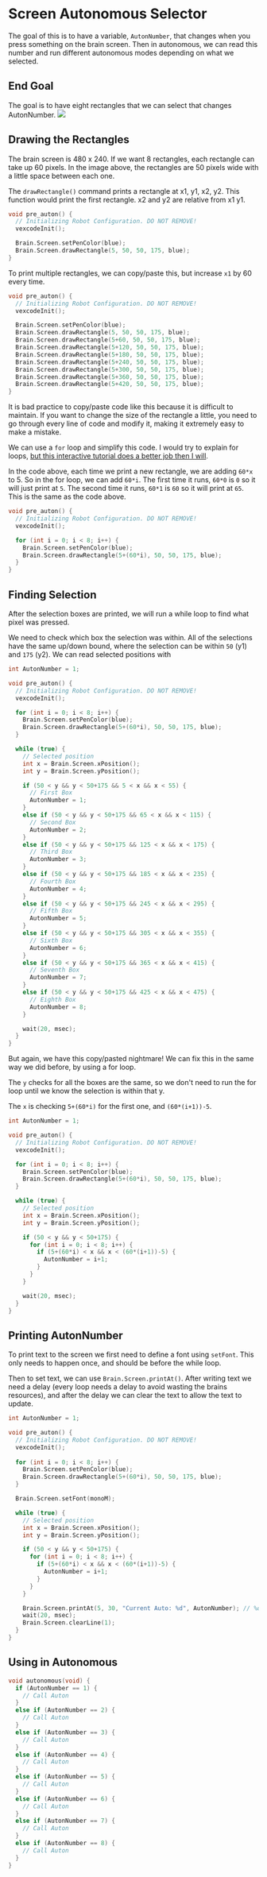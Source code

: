 # Screen Autonomous Selector

The goal of this is to have a variable, `AutonNumber`, that changes when you press something on the brain screen.  Then in autonomous, we can read this number and run different autonomous modes depending on what we selected. 


## End Goal
The goal is to have eight rectangles that we can select that changes AutonNumber. 
![](https://cdn.discordapp.com/attachments/620685769945645096/928877840601067540/PXL_20220107_050838878.jpg)

## Drawing the Rectangles
The brain screen is 480 x 240.  If we want 8 rectangles, each rectangle can take up 60 pixels.  In the image above, the rectangles are 50 pixels wide with a little space between each one.  

The `drawRectangle()` command prints a rectangle at x1, y1, x2, y2.  This function would print the first rectangle.  x2 and y2 are relative from x1 y1.

```cpp
void pre_auton() {
  // Initializing Robot Configuration. DO NOT REMOVE!
  vexcodeInit();

  Brain.Screen.setPenColor(blue);
  Brain.Screen.drawRectangle(5, 50, 50, 175, blue);
}
```

To print multiple rectangles, we can copy/paste this, but increase `x1` by 60 every time.
```cpp
void pre_auton() {
  // Initializing Robot Configuration. DO NOT REMOVE!
  vexcodeInit();

  Brain.Screen.setPenColor(blue);
  Brain.Screen.drawRectangle(5, 50, 50, 175, blue);
  Brain.Screen.drawRectangle(5+60, 50, 50, 175, blue);
  Brain.Screen.drawRectangle(5+120, 50, 50, 175, blue);
  Brain.Screen.drawRectangle(5+180, 50, 50, 175, blue);
  Brain.Screen.drawRectangle(5+240, 50, 50, 175, blue);
  Brain.Screen.drawRectangle(5+300, 50, 50, 175, blue);
  Brain.Screen.drawRectangle(5+360, 50, 50, 175, blue);
  Brain.Screen.drawRectangle(5+420, 50, 50, 175, blue);
}
```

It is bad practice to copy/paste code like this because it is difficult to maintain.  If you want to change the size of the rectangle a little, you need to go through every line of code and modify it, making it extremely easy to make a mistake.

We can use a `for` loop and simplify this code.  I would try to explain for loops, [but this interactive tutorial does a better job then I will](https://www.w3schools.com/cpp/cpp_for_loop.asp). 

In the code above, each time we print a new rectangle, we are adding `60*x` to 5.  So in the for loop, we can add `60*i`.  The first time it runs, `60*0` is `0` so it will just print at `5`.  The second time it runs, `60*1` is `60` so it will print at `65`.  This is the same as the code above. 
```cpp
void pre_auton() {
  // Initializing Robot Configuration. DO NOT REMOVE!
  vexcodeInit();

  for (int i = 0; i < 8; i++) {
    Brain.Screen.setPenColor(blue);
    Brain.Screen.drawRectangle(5+(60*i), 50, 50, 175, blue);
  }
}
```

## Finding Selection
After the selection boxes are printed, we will run a while loop to find what pixel was pressed.  

We need to check which box the selection was within.  All of the selections have the same up/down bound, where the selection can be within `50` (y1) and `175` (y2).  We can read selected positions with 


```cpp
int AutonNumber = 1;

void pre_auton() {
  // Initializing Robot Configuration. DO NOT REMOVE!
  vexcodeInit();

  for (int i = 0; i < 8; i++) {
    Brain.Screen.setPenColor(blue);
    Brain.Screen.drawRectangle(5+(60*i), 50, 50, 175, blue);
  }

  while (true) {
    // Selected position
    int x = Brain.Screen.xPosition();
    int y = Brain.Screen.yPosition();

    if (50 < y && y < 50+175 && 5 < x && x < 55) {
      // First Box
      AutonNumber = 1;
    }
    else if (50 < y && y < 50+175 && 65 < x && x < 115) {
      // Second Box
      AutonNumber = 2;
    }
    else if (50 < y && y < 50+175 && 125 < x && x < 175) {
      // Third Box
      AutonNumber = 3;
    }
    else if (50 < y && y < 50+175 && 185 < x && x < 235) {
      // Fourth Box
      AutonNumber = 4;
    }
    else if (50 < y && y < 50+175 && 245 < x && x < 295) {
      // Fifth Box
      AutonNumber = 5;
    }
    else if (50 < y && y < 50+175 && 305 < x && x < 355) {
      // Sixth Box
      AutonNumber = 6;
    }
    else if (50 < y && y < 50+175 && 365 < x && x < 415) {
      // Seventh Box
      AutonNumber = 7;
    }
    else if (50 < y && y < 50+175 && 425 < x && x < 475) {
      // Eighth Box
      AutonNumber = 8;
    }

    wait(20, msec);
  }
}
```

But again, we have this copy/pasted nightmare!  We can fix this in the same way we did before, by using a for loop. 

The `y` checks for all the boxes are the same, so we don't need to run the for loop until we know the selection is within that y. 

The `x` is checking `5+(60*i)` for the first one, and `(60*(i+1))-5`.

```cpp
int AutonNumber = 1;

void pre_auton() {
  // Initializing Robot Configuration. DO NOT REMOVE!
  vexcodeInit();

  for (int i = 0; i < 8; i++) {
    Brain.Screen.setPenColor(blue);
    Brain.Screen.drawRectangle(5+(60*i), 50, 50, 175, blue);
  }

  while (true) {
    // Selected position
    int x = Brain.Screen.xPosition();
    int y = Brain.Screen.yPosition();

    if (50 < y && y < 50+175) {
      for (int i = 0; i < 8; i++) {
        if (5+(60*i) < x && x < (60*(i+1))-5) {
          AutonNumber = i+1;
        }
      }
    }

    wait(20, msec);
  }
}
```

## Printing AutonNumber
To print text to the screen we first need to define a font using `setFont`.  This only needs to happen once, and should be before the while loop.  

Then to set text, we can use `Brain.Screen.printAt()`.  After writing text we need a delay (every loop needs a delay to avoid wasting the brains resources), and after the delay we can clear the text to allow the text to update.  

```cpp
int AutonNumber = 1;

void pre_auton() {
  // Initializing Robot Configuration. DO NOT REMOVE!
  vexcodeInit();
  
  for (int i = 0; i < 8; i++) {
    Brain.Screen.setPenColor(blue);
    Brain.Screen.drawRectangle(5+(60*i), 50, 50, 175, blue);
  }

  Brain.Screen.setFont(monoM); 

  while (true) {
    // Selected position
    int x = Brain.Screen.xPosition();
    int y = Brain.Screen.yPosition();

    if (50 < y && y < 50+175) {
      for (int i = 0; i < 8; i++) {
        if (5+(60*i) < x && x < (60*(i+1))-5) {
          AutonNumber = i+1;
        }
      }
    }

    Brain.Screen.printAt(5, 30, "Current Auto: %d", AutonNumber); // %d is a formatting character that gets replaced with AutonNumber
    wait(20, msec);
    Brain.Screen.clearLine(1);
  }
}
```

## Using in Autonomous

```cpp
void autonomous(void) {
  if (AutonNumber == 1) {
    // Call Auton 
  }
  else if (AutonNumber == 2) {
    // Call Auton 
  }
  else if (AutonNumber == 3) {
    // Call Auton 
  }
  else if (AutonNumber == 4) {
    // Call Auton 
  }
  else if (AutonNumber == 5) {
    // Call Auton 
  }
  else if (AutonNumber == 6) {
    // Call Auton 
  }
  else if (AutonNumber == 7) {
    // Call Auton 
  }
  else if (AutonNumber == 8) {
    // Call Auton 
  }
}
```